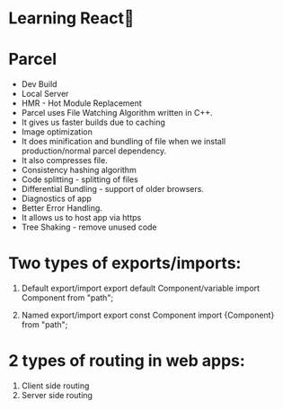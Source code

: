 # Learning React🚀 

# Parcel
- Dev Build
- Local Server
- HMR - Hot Module Replacement
- Parcel uses File Watching Algorithm written in C++.
- It gives us faster builds due to caching
- Image optimization
- It does minification and bundling of file when we install production/normal parcel dependency.
- It also compresses file.
- Consistency hashing algorithm
- Code splitting - splitting of files
- Differential Bundling - support of older browsers.
- Diagnostics of app
- Better Error Handling.
- It allows us to host app via https
- Tree Shaking - remove unused code


# Two types of exports/imports:
1) Default export/import
export default Component/variable
import Component from "path";

2) Named export/import
export const Component
import {Component} from "path";

# 2 types of routing in web apps:
1) Client side routing
2) Server side routing